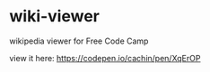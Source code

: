 # wiki-viewer
wikipedia viewer for Free Code Camp
 

view it here: https://codepen.io/cachin/pen/XqErOP

